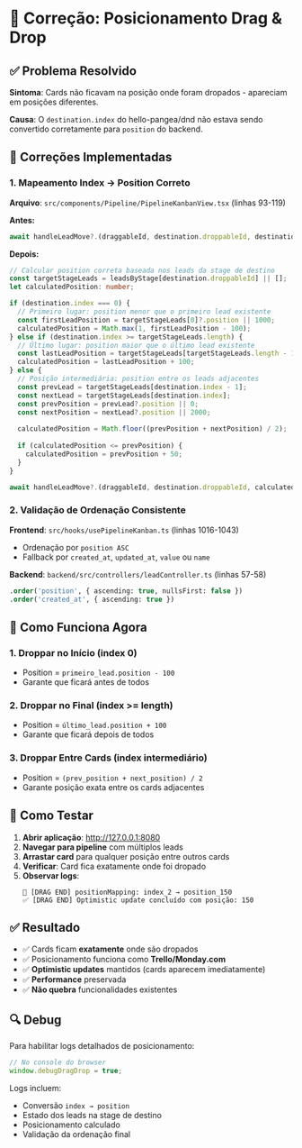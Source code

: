 # 🎯 Correção: Posicionamento Drag & Drop

## ✅ Problema Resolvido

**Sintoma**: Cards não ficavam na posição onde foram dropados - apareciam em posições diferentes.

**Causa**: O `destination.index` do hello-pangea/dnd não estava sendo convertido corretamente para `position` do backend.

## 🔧 Correções Implementadas

### 1. **Mapeamento Index → Position Correto**

**Arquivo**: `src/components/Pipeline/PipelineKanbanView.tsx` (linhas 93-119)

**Antes:**
```typescript
await handleLeadMove?.(draggableId, destination.droppableId, destination.index);
```

**Depois:**
```typescript
// Calcular position correta baseada nos leads da stage de destino
const targetStageLeads = leadsByStage[destination.droppableId] || [];
let calculatedPosition: number;

if (destination.index === 0) {
  // Primeiro lugar: position menor que o primeiro lead existente
  const firstLeadPosition = targetStageLeads[0]?.position || 1000;
  calculatedPosition = Math.max(1, firstLeadPosition - 100);
} else if (destination.index >= targetStageLeads.length) {
  // Último lugar: position maior que o último lead existente
  const lastLeadPosition = targetStageLeads[targetStageLeads.length - 1]?.position || 0;
  calculatedPosition = lastLeadPosition + 100;
} else {
  // Posição intermediária: position entre os leads adjacentes
  const prevLead = targetStageLeads[destination.index - 1];
  const nextLead = targetStageLeads[destination.index];
  const prevPosition = prevLead?.position || 0;
  const nextPosition = nextLead?.position || 2000;
  
  calculatedPosition = Math.floor((prevPosition + nextPosition) / 2);
  
  if (calculatedPosition <= prevPosition) {
    calculatedPosition = prevPosition + 50;
  }
}

await handleLeadMove?.(draggableId, destination.droppableId, calculatedPosition);
```

### 2. **Validação de Ordenação Consistente**

**Frontend**: `src/hooks/usePipelineKanban.ts` (linhas 1016-1043)
- Ordenação por `position ASC`
- Fallback por `created_at`, `updated_at`, `value` ou `name`

**Backend**: `backend/src/controllers/leadController.ts` (linhas 57-58)
```sql
.order('position', { ascending: true, nullsFirst: false })
.order('created_at', { ascending: true })
```

## 🎯 Como Funciona Agora

### 1. **Droppar no Início (index 0)**
- Position = `primeiro_lead.position - 100`
- Garante que ficará antes de todos

### 2. **Droppar no Final (index >= length)**
- Position = `último_lead.position + 100`  
- Garante que ficará depois de todos

### 3. **Droppar Entre Cards (index intermediário)**
- Position = `(prev_position + next_position) / 2`
- Garante posição exata entre os cards adjacentes

## 🧪 Como Testar

1. **Abrir aplicação**: http://127.0.0.1:8080
2. **Navegar para pipeline** com múltiplos leads
3. **Arrastar card** para qualquer posição entre outros cards
4. **Verificar**: Card fica exatamente onde foi dropado
5. **Observar logs**:
   ```
   🎯 [DRAG END] positionMapping: index_2 → position_150
   ✅ [DRAG END] Optimistic update concluído com posição: 150
   ```

## ✅ Resultado

- ✅ Cards ficam **exatamente** onde são dropados
- ✅ Posicionamento funciona como **Trello/Monday.com**
- ✅ **Optimistic updates** mantidos (cards aparecem imediatamente)
- ✅ **Performance** preservada
- ✅ **Não quebra** funcionalidades existentes

## 🔍 Debug

Para habilitar logs detalhados de posicionamento:
```javascript
// No console do browser
window.debugDragDrop = true;
```

Logs incluem:
- Conversão `index → position`
- Estado dos leads na stage de destino
- Posicionamento calculado
- Validação da ordenação final
